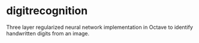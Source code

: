 # digitrecognition
Three layer regularized neural network implementation in Octave to identify handwritten digits from an image.
